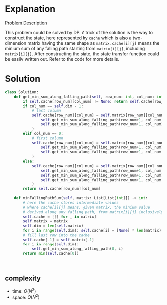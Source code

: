 # Explanation

[Problem Description](https://leetcode.com/problems/minimum-falling-path-sum/)

This problem could be solved by DP. A trick of the solution is the way to construct the state, here represented by `cache` which is also a two-dimension matrix having the same shape as `matrix`. `cache[i][j]` means the minium sum of any falling path starting from `matrix[i][j]`, including `matrix[i][j]`. After constructing the state, the state transfer function could be easily written out. Refer to the code for more details.

# Solution

```python
class Solution:
    def get_min_sum_along_falling_path(self, row_num: int, col_num: int):
        if self.cache[row_num][col_num] != None: return self.cache[row_num][col_num]
        if col_num == self.dim - 1:
            # last column
            self.cache[row_num][col_num] = self.matrix[row_num][col_num] + min(
                self.get_min_sum_along_falling_path(row_num+1, col_num - 1),
                self.get_min_sum_along_falling_path(row_num+1, col_num)
            )
        elif col_num == 0:
            # first column
            self.cache[row_num][col_num] = self.matrix[row_num][col_num] + min(
                self.get_min_sum_along_falling_path(row_num+1, col_num),
                self.get_min_sum_along_falling_path(row_num+1, col_num + 1),
            )
        else:
            self.cache[row_num][col_num] = self.matrix[row_num][col_num] + min(
                self.get_min_sum_along_falling_path(row_num+1, col_num - 1),
                self.get_min_sum_along_falling_path(row_num+1, col_num),
                self.get_min_sum_along_falling_path(row_num+1, col_num + 1),
            )
        return self.cache[row_num][col_num]
    
    def minFallingPathSum(self, matrix: List[List[int]]) -> int:
        # here the cache stores intermediate values
        # where cache[i][j] means, given matrix, the minium value
        # derived along any falling path, from matrix[i][j] inclusively
        self.cache = [[] for _ in matrix]
        self.matrix = matrix
        self.dim = len(self.matrix)
        for i in range(self.dim): self.cache[i] = [None] * len(matrix)
        # fill last row into the cache
        self.cache[-1] = self.matrix[-1]
        for i in range(self.dim):
            self.get_min_sum_along_falling_path(0, i)
        return min(self.cache[0])
                
        
```

## complexity

- time: $O(N^2)$
- space: $O(N^2)$
